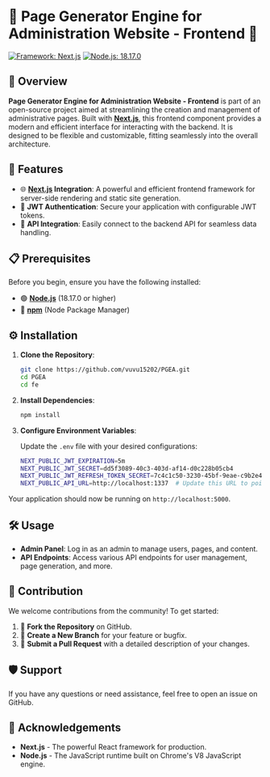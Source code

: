 # 🌟 Page Generator Engine for Administration Website - Frontend 🌟

[![Framework: Next.js](https://img.shields.io/badge/Framework-Next.js-blue.svg?style=for-the-badge&logo=next.js)](https://nextjs.org/)
[![Node.js: 18.17.0](https://img.shields.io/badge/Node.js-18.17.0-green.svg?style=for-the-badge&logo=node.js)](https://nodejs.org/)

## 📝 Overview

**Page Generator Engine for Administration Website - Frontend** is part of an open-source project aimed at streamlining the creation and management of administrative pages. Built with **[Next.js](https://nextjs.org/)**, this frontend component provides a modern and efficient interface for interacting with the backend. It is designed to be flexible and customizable, fitting seamlessly into the overall architecture.

## 🚀 Features

- 🌐 **[Next.js](https://nextjs.org/) Integration**: A powerful and efficient frontend framework for server-side rendering and static site generation.
- 🔐 **JWT Authentication**: Secure your application with configurable JWT tokens.
- 🔄 **API Integration**: Easily connect to the backend API for seamless data handling.

## 📋 Prerequisites

Before you begin, ensure you have the following installed:

- 🟢 **[Node.js](https://nodejs.org/)** (18.17.0 or higher)
- 🔵 **[npm](https://www.npmjs.com/)** (Node Package Manager)

## ⚙️ Installation

1. **Clone the Repository**:
    ```bash
    git clone https://github.com/vuvu15202/PGEA.git
    cd PGEA
    cd fe
    ```

2. **Install Dependencies**:
    ```bash
    npm install
    ```

3. **Configure Environment Variables**:

   Update the `.env` file with your desired configurations:
   ```bash
   NEXT_PUBLIC_JWT_EXPIRATION=5m
   NEXT_PUBLIC_JWT_SECRET=dd5f3089-40c3-403d-af14-d0c228b05cb4
   NEXT_PUBLIC_JWT_REFRESH_TOKEN_SECRET=7c4c1c50-3230-45bf-9eae-c9b2e401c767
   NEXT_PUBLIC_API_URL=http://localhost:1337  # Update this URL to point to your backend deployment

Your application should now be running on `http://localhost:5000`.

## 🛠️ Usage

- **Admin Panel**: Log in as an admin to manage users, pages, and content.
- **API Endpoints**: Access various API endpoints for user management, page generation, and more.

## 🤝 Contribution

We welcome contributions from the community! To get started:

1. 🍴 **Fork the Repository** on GitHub.
2. 🌿 **Create a New Branch** for your feature or bugfix.
3. 📝 **Submit a Pull Request** with a detailed description of your changes.

## 🛡️ Support

If you have any questions or need assistance, feel free to open an issue on GitHub.

## 🙏 Acknowledgements

- **Next.js** - The powerful React framework for production.
- **Node.js** - The JavaScript runtime built on Chrome's V8 JavaScript engine.
